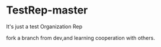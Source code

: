 TestRep-master
=======

It's just a test Organization Rep

fork a branch from dev,and learning cooperation with others.

